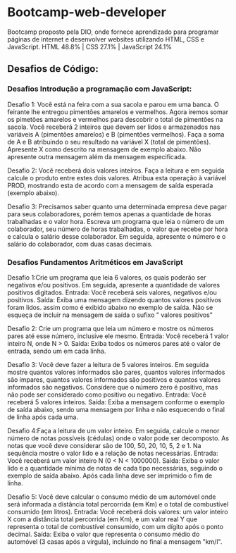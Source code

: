 # Bootcamp-web-developer
 Bootcamp proposto pela DIO, onde fornece aprendizado para programar páginas de internet e desenvolver websites utilizando HTML, CSS e JavaScript.
HTML
48.8% |
CSS
27.1% |
JavaScript
24.1%

## Desafios de Código:

### Desafios Introdução a programação com JavaScript:
Desafio 1: Você está na feira com a sua sacola e parou em uma banca. O feirante lhe entregou pimentões amarelos e vermelhos. Agora iremos somar os pimetões amarelos e vermelhos para descobrir o total de pimentões na sacola. Você receberá 2 inteiros que devem ser lidos e armazenados nas variáveis A (pimentões amarelos) e B (pimentões vermelhos). Faça a soma de A e B atribuindo o seu resultado na variável X (total de pimentões). Apresente X como descrito na mensagem de exemplo abaixo. Não apresente outra mensagem além da mensagem especificada.

Desafio 2: Você receberá dois valores inteiros. Faça a leitura e em seguida calcule o produto entre estes dois valores. Atribua esta operação à variável PROD, mostrando esta de acordo com a mensagem de saída esperada (exemplo abaixo).

Desafio 3: Precisamos saber quanto uma determinada empresa deve pagar para seus colaboradores, porém temos apenas a quantidade de horas trabalhadas e o valor hora. Escreva um programa que leia o número de um colaborador, seu número de horas trabalhadas, o valor que recebe por hora e calcula o salário desse colaborador. Em seguida, apresente o número e o salário do colaborador, com duas casas decimais.


### Desafios Fundamentos Aritméticos em JavaScript
Desafio 1:Crie um programa que leia 6 valores, os quais poderão ser negativos e/ou positivos. Em seguida, apresente a quantidade de valores positivos digitados. Entrada: Você receberá seis valores, negativos e/ou positivos. Saída: Exiba uma mensagem dizendo quantos valores positivos foram lidos. assim como é exibido abaixo no exemplo de saída. Não se esqueça de incluir na mensagem de saída o sufixo " valores positivos"

Desafio 2: Crie um programa que leia um número e mostre os números pares até esse número, inclusive ele mesmo. Entrada: Você receberá 1 valor inteiro N, onde N > 0. Saída: Exiba todos os números pares até o valor de entrada, sendo um em cada linha.

Desafio 3: Você deve fazer a leitura de 5 valores inteiros. Em seguida mostre quantos valores informados são pares, quantos valores informados são ímpares, quantos valores informados são positivos e quantos valores informados são negativos. Considere que o número zero é positivo, mas não pode ser considerado como positivo ou negativo. Entrada: Você receberá 5 valores inteiros. Saída: Exiba a mensagem conforme o exemplo de saída abaixo, sendo uma mensagem por linha e não esquecendo o final de linha após cada uma.

Desafio 4:Faça a leitura de um valor inteiro. Em seguida, calcule o menor número de notas possíveis (cédulas) onde o valor pode ser decomposto. As notas que você deve considerar são de 100, 50, 20, 10, 5, 2 e 1. Na sequência mostre o valor lido e a relação de notas necessárias. Entrada: Você receberá um valor inteiro N (0 < N < 1000000). Saída: Exiba o valor lido e a quantidade mínima de notas de cada tipo necessárias, seguindo o exemplo de saída abaixo. Após cada linha deve ser imprimido o fim de linha.

Desafio 5: Você deve calcular o consumo médio de um automóvel onde será informada a distância total percorrida (em Km) e o total de combustível consumido (em litros). Entrada: Você receberá dois valores: um valor inteiro X com a distância total percorrida (em Km), e um valor real Y que representa o total de combustível consumido, com um dígito após o ponto decimal. Saída: Exiba o valor que representa o consumo médio do automóvel (3 casas após a vírgula), incluindo no final a mensagem "km/l".
